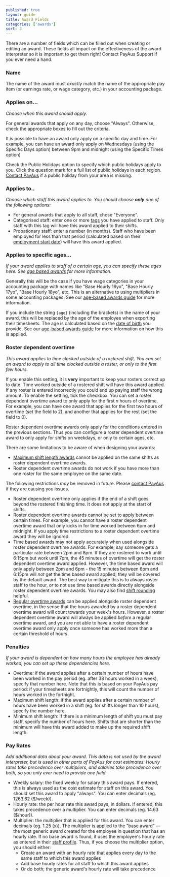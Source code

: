 ```yaml
---
published: true
layout: guide
title: Award Fields
categories: ['awards']
sort: 3
---
```


There are a number of fields which can be filled out when creating or editing an award. These fields all impact on the effectiveness of the award interpreter so it is important to get them right! Contact PayAus Support if you ever need a hand.

### Name

The name of the award must *exactly* match the name of the appropriate pay item (or earnings rate, or wage category, etc.) in your accounting package.

### Applies on...

*Choose when this award should apply.*

For general awards that apply on any day, choose "Always". Otherwise, check the appropriate boxes to fill out the criteria.

It is possible to have an award only apply on a specific day and time. For example, you can have an award only apply on Wednesdays (using the Specific Days option) between 9pm and midnight (using the Specific Times option)

Check the Public Holidays option to specify which public holidays apply to you. Click the question mark for a full list of public holidays in each region. [Contact PayAus](http://www.payaus.com/about?from=help) if a public holiday from your area is missing.

### Applies to..

*Choose which staff this award applies to. You should choose <b>only</b> one of the following options:*

* For general awards that apply to all staff, chose "Everyone".
* Categorised staff: enter one or more [tags](../../staff/team/#fields_available) you have applied to staff. Only staff with this tag will have this award applied to their shifts.
* Probationary staff: enter a number (in months). Staff who have been employed for less than that period (calculated based on their [employment start date](../../staff/team/#fields_available)) will have this award applied.

### Applies to specific ages...

*If your award applies to staff of a certain age, you can specify these ages here. See [age based awards](../ages/) for more information.*

Generally this will be the case if you have wage categories in your accounting package with names like "Base Hourly 16yo", "Base Hourly 17yo", "Base Hourly 18yo", etc. This is an alternative to using multipliers in some accounting packages. See our [age-based awards guide](../ages/) for more information.

If you include the string `{age}` (including the brackets) in the name of your award, this will be replaced by the age of the employee when exporting their timesheets. The age is calculated based on the [date of birth](../../staff/team/#fields_available) you provide. See our [age-based awards guide](../ages/) for more information on how this is applied.

### Roster dependent overtime

*This award applies to time clocked outside of a rostered shift. You can set an award to apply to all time clocked outside a roster, or only to the first few hours.*

If you enable this setting, it is **very** important to keep your rosters correct up to date. Time worked outside of a rostered shift will have this award applied. If any roster is entered incorrectly you could end up paying staff the wrong amount. To enable the setting, tick the checkbox. You can set a roster dependent overtime award to only apply for the first *n* hours of overtime. For example, you can have one award that applies for the first two hours of overtime (set the field to 2), and another that applies for the rest (set the field to 0).

Roster dependent overtime awards only apply for the conditions entered in the previous sections. Thus you can configure a roster dependent overtime award to only apply for shifts on weekdays, or only to certain ages, etc.

There are some limitations to be aware of when designing your awards:

* [Maximum shift length awards](#penalties) cannot be applied on the same shifts as roster dependent overtime awards.
* Roster dependent overtime awards do not work if you have more than one roster for the same employee on the same date.

The following restrictions *may* be removed in future. Please [contact PayAus](http://www.payaus.com/about?from=help) if they are causing you issues.

* Roster dependent overtime only applies if the end of a shift goes beyond the rostered finishing time. It does not apply at the start of shifts.
* Roster dependent overtime awards cannot be set to apply between certain times. For example, you cannot have a roster dependent overtime award that only kicks in for time worked between 6pm and midnight. If you apply time restrictions to a roster dependent overtime award they will be ignored.
* Time based awards may not apply accurately when used alongside roster dependent overtime awards. For example, say someone gets a particular rate between 2pm and 8pm. If they are rostered to work until 6:15pm but work until 7pm, the 45 minutes of overtime will get the roster dependent overtime award applied. However, the time based award will only apply between 2pm and 6pm - the 15 minutes between 6pm and 6:15pm will *not* get the time based award applied; they will be covered by the default award. The best way to mitigate this is to always roster staff to the hour, *or* to not use time based awards directly alongside roster dependent overtime awards. You may also find [shift rounding](../../settings/settings/#rounding_of_shifts) helpful.
* [Regular overtime awards](#penalties) can be applied alongside roster dependent overtime, in the sense that the hours awarded by a roster dependent overtime award will count towards your week's hours. However, a roster dependent overtime award will always be applied *before* a regular overtime award, and you are not able to have a roster dependent overtime award only apply once someone has worked more than a certain threshold of hours.

### Penalties

*If your award is dependent on how many hours the employee has already worked, you can set up these dependencies here.*

* Overtime: if the award applies after a certain number of hours have been worked in the pay period (eg. after 38 hours worked in a week), specify that number here. Note that this is based on your PayAus pay period: if your timesheets are fortnightly, this will count the number of hours worked in the fortnight.
* Maximum shift length: if the award applies after a certain number of hours have been worked in a shift (eg. for shifts longer than 10 hours), specify the number here.
* Minimum shift length: if there is a minimum length of shift you must pay staff, specify the number of hours here. Shifts that are shorter than the minimum will have this award added to make up the required shift length.

### Pay Rates

*Add additional data about your award. This data is not used by the award interpreter, but is used in other parts of PayAus for cost estimates. Hourly rates take precedence over multipliers, and salaries take precedence over both, so you only ever need to provide one field.*

* Weekly salary: the fixed weekly for salary this award pays. If entered, this is always used as the cost estimate for staff on this award. You should set this award to apply "always". You can enter decimals (eg. 1263.62 ($/week)).
* Hourly rate: the per hour rate this award pays, in dollars. If entered, this takes precedence over a multiplier. You can enter decimals (eg. 14.63 ($/hour)).
* Multiplier: the multiplier that is applied for this award. You can enter decimals (eg. 1.25 (x)). The multiplier is applied to the "base award" &mdash; the most generic award created for the employee in question that has an hourly rate. If no base award is found, it uses the employee's hourly rate as entered in their [staff profile](../../staff/team/#fields_available). Thus, if you choose the multiplier option, you should either:
	* Create an award with an hourly rate that applies every day to the same staff to which this award applies
	* Add base hourly rates for all staff to which this award applies
	* Or do both; the generic award's hourly rate will take precedence